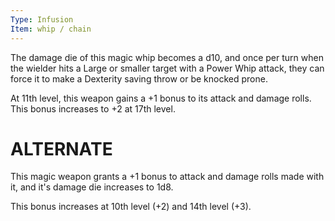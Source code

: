 ```yaml
---
Type: Infusion
Item: whip / chain
---
```

The damage die of this magic whip becomes a d10, and once per turn when the wielder hits a Large or smaller target with a Power Whip attack, they can force it to make a Dexterity saving throw or be knocked prone.

At 11th level, this weapon gains a +1 bonus to its attack and damage rolls. 
This bonus increases to +2 at 17th level.



# ALTERNATE
This magic weapon grants a +1 bonus to attack and damage rolls made with it, and it's damage die increases to 1d8.

This bonus increases at 10th level (+2) and 14th level (+3).